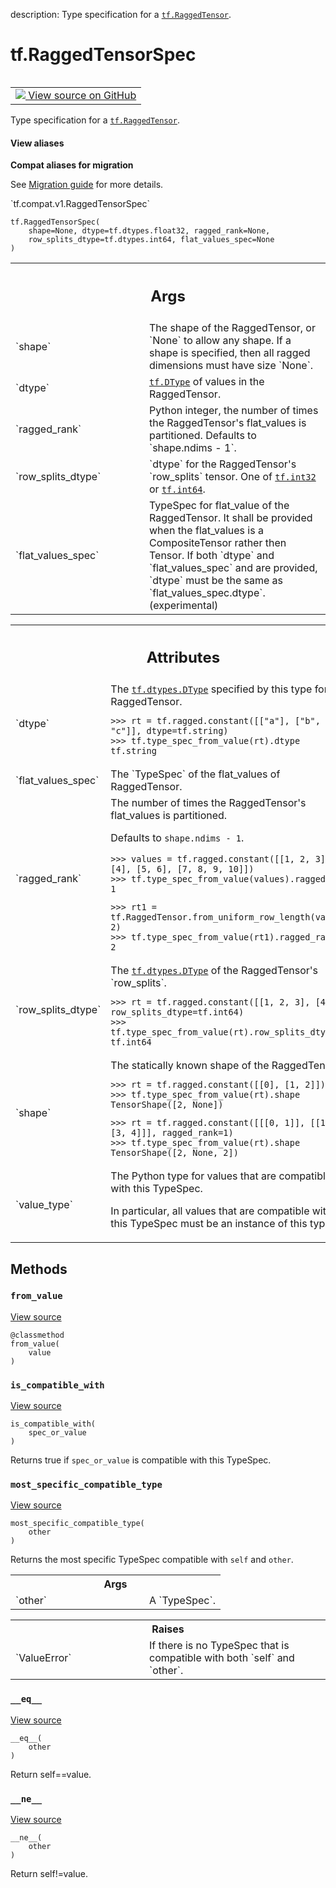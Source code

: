 description: Type specification for a <a href="../tf/RaggedTensor.md"><code>tf.RaggedTensor</code></a>.

<div itemscope itemtype="http://developers.google.com/ReferenceObject">
<meta itemprop="name" content="tf.RaggedTensorSpec" />
<meta itemprop="path" content="Stable" />
<meta itemprop="property" content="__eq__"/>
<meta itemprop="property" content="__init__"/>
<meta itemprop="property" content="__ne__"/>
<meta itemprop="property" content="from_value"/>
<meta itemprop="property" content="is_compatible_with"/>
<meta itemprop="property" content="most_specific_compatible_type"/>
</div>

# tf.RaggedTensorSpec

<!-- Insert buttons and diff -->

<table class="tfo-notebook-buttons tfo-api nocontent" align="left">
<td>
  <a target="_blank" href="https://github.com/tensorflow/tensorflow/blob/r2.4/tensorflow/python/ops/ragged/ragged_tensor.py#L2179-L2492">
    <img src="https://www.tensorflow.org/images/GitHub-Mark-32px.png" />
    View source on GitHub
  </a>
</td>
</table>



Type specification for a <a href="../tf/RaggedTensor.md"><code>tf.RaggedTensor</code></a>.

<section class="expandable">
  <h4 class="showalways">View aliases</h4>
  <p>
<b>Compat aliases for migration</b>
<p>See
<a href="https://www.tensorflow.org/guide/migrate">Migration guide</a> for
more details.</p>
<p>`tf.compat.v1.RaggedTensorSpec`</p>
</p>
</section>

<pre class="devsite-click-to-copy prettyprint lang-py tfo-signature-link">
<code>tf.RaggedTensorSpec(
    shape=None, dtype=tf.dtypes.float32, ragged_rank=None,
    row_splits_dtype=tf.dtypes.int64, flat_values_spec=None
)
</code></pre>



<!-- Placeholder for "Used in" -->


<!-- Tabular view -->
 <table class="responsive fixed orange">
<colgroup><col width="214px"><col></colgroup>
<tr><th colspan="2"><h2 class="add-link">Args</h2></th></tr>

<tr>
<td>
`shape`
</td>
<td>
The shape of the RaggedTensor, or `None` to allow any shape.  If a
shape is specified, then all ragged dimensions must have size `None`.
</td>
</tr><tr>
<td>
`dtype`
</td>
<td>
<a href="../tf/dtypes/DType.md"><code>tf.DType</code></a> of values in the RaggedTensor.
</td>
</tr><tr>
<td>
`ragged_rank`
</td>
<td>
Python integer, the number of times the RaggedTensor's
flat_values is partitioned.  Defaults to `shape.ndims - 1`.
</td>
</tr><tr>
<td>
`row_splits_dtype`
</td>
<td>
`dtype` for the RaggedTensor's `row_splits` tensor. One
of <a href="../tf.md#int32"><code>tf.int32</code></a> or <a href="../tf.md#int64"><code>tf.int64</code></a>.
</td>
</tr><tr>
<td>
`flat_values_spec`
</td>
<td>
TypeSpec for flat_value of the RaggedTensor. It shall be
provided when the flat_values is a CompositeTensor rather then Tensor.
If both `dtype` and `flat_values_spec` and  are provided, `dtype` must
be the same as `flat_values_spec.dtype`. (experimental)
</td>
</tr>
</table>





<!-- Tabular view -->
 <table class="responsive fixed orange">
<colgroup><col width="214px"><col></colgroup>
<tr><th colspan="2"><h2 class="add-link">Attributes</h2></th></tr>

<tr>
<td>
`dtype`
</td>
<td>
The <a href="../tf/dtypes/DType.md"><code>tf.dtypes.DType</code></a> specified by this type for the RaggedTensor.


```
>>> rt = tf.ragged.constant([["a"], ["b", "c"]], dtype=tf.string)
>>> tf.type_spec_from_value(rt).dtype
tf.string
```
</td>
</tr><tr>
<td>
`flat_values_spec`
</td>
<td>
The `TypeSpec` of the flat_values of RaggedTensor.
</td>
</tr><tr>
<td>
`ragged_rank`
</td>
<td>
The number of times the RaggedTensor's flat_values is partitioned.

Defaults to `shape.ndims - 1`.

```
>>> values = tf.ragged.constant([[1, 2, 3], [4], [5, 6], [7, 8, 9, 10]])
>>> tf.type_spec_from_value(values).ragged_rank
1
```

```
>>> rt1 = tf.RaggedTensor.from_uniform_row_length(values, 2)
>>> tf.type_spec_from_value(rt1).ragged_rank
2
```
</td>
</tr><tr>
<td>
`row_splits_dtype`
</td>
<td>
The <a href="../tf/dtypes/DType.md"><code>tf.dtypes.DType</code></a> of the RaggedTensor's `row_splits`.


```
>>> rt = tf.ragged.constant([[1, 2, 3], [4]], row_splits_dtype=tf.int64)
>>> tf.type_spec_from_value(rt).row_splits_dtype
tf.int64
```
</td>
</tr><tr>
<td>
`shape`
</td>
<td>
The statically known shape of the RaggedTensor.


```
>>> rt = tf.ragged.constant([[0], [1, 2]])
>>> tf.type_spec_from_value(rt).shape
TensorShape([2, None])
```

```
>>> rt = tf.ragged.constant([[[0, 1]], [[1, 2], [3, 4]]], ragged_rank=1)
>>> tf.type_spec_from_value(rt).shape
TensorShape([2, None, 2])
```
</td>
</tr><tr>
<td>
`value_type`
</td>
<td>
The Python type for values that are compatible with this TypeSpec.

In particular, all values that are compatible with this TypeSpec must be an
instance of this type.
</td>
</tr>
</table>



## Methods

<h3 id="from_value"><code>from_value</code></h3>

<a target="_blank" href="https://github.com/tensorflow/tensorflow/blob/r2.4/tensorflow/python/ops/ragged/ragged_tensor.py#L2477-L2492">View source</a>

<pre class="devsite-click-to-copy prettyprint lang-py tfo-signature-link">
<code>@classmethod</code>
<code>from_value(
    value
)
</code></pre>




<h3 id="is_compatible_with"><code>is_compatible_with</code></h3>

<a target="_blank" href="https://github.com/tensorflow/tensorflow/blob/r2.4/tensorflow/python/ops/ragged/ragged_tensor.py#L2323-L2332">View source</a>

<pre class="devsite-click-to-copy prettyprint lang-py tfo-signature-link">
<code>is_compatible_with(
    spec_or_value
)
</code></pre>

Returns true if `spec_or_value` is compatible with this TypeSpec.


<h3 id="most_specific_compatible_type"><code>most_specific_compatible_type</code></h3>

<a target="_blank" href="https://github.com/tensorflow/tensorflow/blob/r2.4/tensorflow/python/framework/type_spec.py#L110-L132">View source</a>

<pre class="devsite-click-to-copy prettyprint lang-py tfo-signature-link">
<code>most_specific_compatible_type(
    other
)
</code></pre>

Returns the most specific TypeSpec compatible with `self` and `other`.


<!-- Tabular view -->
 <table class="responsive fixed orange">
<colgroup><col width="214px"><col></colgroup>
<tr><th colspan="2">Args</th></tr>

<tr>
<td>
`other`
</td>
<td>
A `TypeSpec`.
</td>
</tr>
</table>



<!-- Tabular view -->
 <table class="responsive fixed orange">
<colgroup><col width="214px"><col></colgroup>
<tr><th colspan="2">Raises</th></tr>

<tr>
<td>
`ValueError`
</td>
<td>
If there is no TypeSpec that is compatible with both `self`
and `other`.
</td>
</tr>
</table>



<h3 id="__eq__"><code>__eq__</code></h3>

<a target="_blank" href="https://github.com/tensorflow/tensorflow/blob/r2.4/tensorflow/python/framework/type_spec.py#L293-L296">View source</a>

<pre class="devsite-click-to-copy prettyprint lang-py tfo-signature-link">
<code>__eq__(
    other
)
</code></pre>

Return self==value.


<h3 id="__ne__"><code>__ne__</code></h3>

<a target="_blank" href="https://github.com/tensorflow/tensorflow/blob/r2.4/tensorflow/python/framework/type_spec.py#L298-L299">View source</a>

<pre class="devsite-click-to-copy prettyprint lang-py tfo-signature-link">
<code>__ne__(
    other
)
</code></pre>

Return self!=value.




